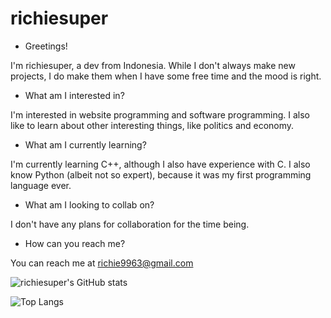 # richiesuper

- Greetings!

I'm richiesuper, a dev from Indonesia. While I don't always make new projects,
I do make them when I have some free time and the mood is right.

- What am I interested in?

I'm interested in website programming and software programming. I also like to
learn about other interesting things, like politics and economy.

- What am I currently learning?

I'm currently learning C++, although I also have experience with C.
I also know Python (albeit not so expert), because it was my first
programming language ever.

- What am I looking to collab on?

I don't have any plans for collaboration for the time being.

- How can you reach me?

You can reach me at richie9963@gmail.com

![richiesuper's GitHub stats](https://github-readme-stats.vercel.app/api?username=richiesuper&show_icons=true&theme=tokyonight)

![Top Langs](https://github-readme-stats.vercel.app/api/top-langs/?username=richiesuper)
